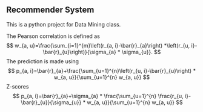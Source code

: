 ## Recommender System
This is a python project for Data Mining class.

The Pearson correlation is defined as 
$$
w_{a, u}=\frac{\sum_{i=1}^{m}\left(r_{a, i}-\bar{r}_{a}\right) *\left(r_{u, i}-\bar{r}_{u}\right)}{\sigma_{a} * \sigma_{u}}.
$$
The prediction is made using 
$$
p_{a, i}=\bar{r}_{a}+\frac{\sum_{u=1}^{n}\left(r_{u, i}-\bar{r}_{u}\right) * w_{a, u}}{\sum_{u=1}^{n} w_{a, u}}
$$
Z-scores
$$
p_{a, i}=\bar{r}_{a}+\sigma_{a} * \frac{\sum_{u=1}^{n} \frac{r_{u, i}-\bar{r}_{u}}{\sigma_{u}} * w_{a, u}}{\sum_{u=1}^{n} w_{a, u}}
$$
